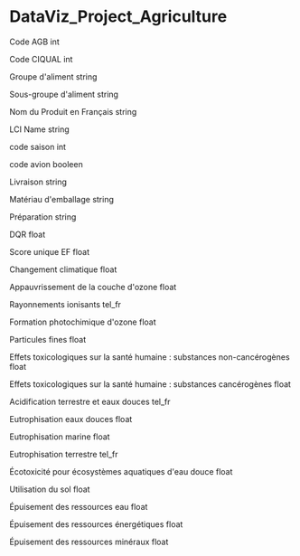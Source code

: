 # DataViz_Project_Agriculture

Code AGB int

Code CIQUAL int

Groupe d'aliment string

Sous-groupe d'aliment string

Nom du Produit en Français string

LCI Name string

code saison int

code avion booleen

Livraison string

Matériau d'emballage string

Préparation string

DQR float

Score unique EF float

Changement climatique float

Appauvrissement de la couche d'ozone float

Rayonnements ionisants tel_fr

Formation photochimique d'ozone float

Particules fines float

Effets toxicologiques sur la santé humaine : substances non-cancérogènes float

Effets toxicologiques sur la santé humaine : substances cancérogènes float

Acidification terrestre et eaux douces tel_fr

Eutrophisation eaux douces float

Eutrophisation marine float

Eutrophisation terrestre tel_fr

Écotoxicité pour écosystèmes aquatiques d'eau douce float

Utilisation du sol float

Épuisement des ressources eau float

Épuisement des ressources énergétiques float

Épuisement des ressources minéraux float
